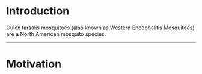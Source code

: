 # Introduction
Culex tarsalis mosquitoes (also known as Western Encephalitis Mosquitoes) are a North American mosquito species. 
***
# Motivation
